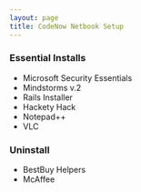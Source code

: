 ```yaml
---
layout: page
title: CodeNow Netbook Setup
---
```


### Essential Installs

* Microsoft Security Essentials
* Mindstorms v.2
* Rails Installer
* Hackety Hack
* Notepad++
* VLC

### Uninstall

* BestBuy Helpers
* McAffee